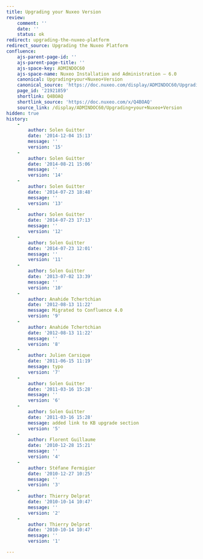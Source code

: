 ```yaml
---
title: Upgrading your Nuxeo Version
review:
    comment: ''
    date: ''
    status: ok
redirect: upgrading-the-nuxeo-platform
redirect_source: Upgrading the Nuxeo Platform
confluence:
    ajs-parent-page-id: ''
    ajs-parent-page-title: ''
    ajs-space-key: ADMINDOC60
    ajs-space-name: Nuxeo Installation and Administration — 6.0
    canonical: Upgrading+your+Nuxeo+Version
    canonical_source: 'https://doc.nuxeo.com/display/ADMINDOC60/Upgrading+your+Nuxeo+Version'
    page_id: '21921859'
    shortlink: Q4BOAQ
    shortlink_source: 'https://doc.nuxeo.com/x/Q4BOAQ'
    source_link: /display/ADMINDOC60/Upgrading+your+Nuxeo+Version
hidden: true
history:
    -
        author: Solen Guitter
        date: '2014-12-04 15:13'
        message: ''
        version: '15'
    -
        author: Solen Guitter
        date: '2014-08-21 15:06'
        message: ''
        version: '14'
    -
        author: Solen Guitter
        date: '2014-07-23 18:48'
        message: ''
        version: '13'
    -
        author: Solen Guitter
        date: '2014-07-23 17:13'
        message: ''
        version: '12'
    -
        author: Solen Guitter
        date: '2014-07-23 12:01'
        message: ''
        version: '11'
    -
        author: Solen Guitter
        date: '2013-07-02 13:39'
        message: ''
        version: '10'
    -
        author: Anahide Tchertchian
        date: '2012-08-13 11:22'
        message: Migrated to Confluence 4.0
        version: '9'
    -
        author: Anahide Tchertchian
        date: '2012-08-13 11:22'
        message: ''
        version: '8'
    -
        author: Julien Carsique
        date: '2011-06-15 11:19'
        message: typo
        version: '7'
    -
        author: Solen Guitter
        date: '2011-03-16 15:28'
        message: ''
        version: '6'
    -
        author: Solen Guitter
        date: '2011-03-16 15:28'
        message: added link to KB upgrade section
        version: '5'
    -
        author: Florent Guillaume
        date: '2010-12-28 15:21'
        message: ''
        version: '4'
    -
        author: Stéfane Fermigier
        date: '2010-12-27 10:25'
        message: ''
        version: '3'
    -
        author: Thierry Delprat
        date: '2010-10-14 10:47'
        message: ''
        version: '2'
    -
        author: Thierry Delprat
        date: '2010-10-14 10:47'
        message: ''
        version: '1'

---
```

